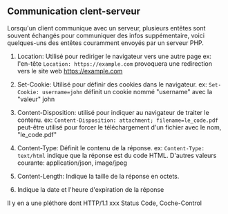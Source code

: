 ## Communication clent-serveur

Lorsqu'un client communique avec un serveur, plusieurs entêtes sont souvent échangés pour communiquer des infos suppémentaire, voici quelques-uns des entêtes couramment envoyés par un serveur PHP.

1. Location: Utilisé pour rediriger le navigateur vers une autre page
 ex: l'en-tête `Location: https://example.com` provoquera une redirection vers le site web https://example.com

2. Set-Cookie: Utilisé pour définir des cookies dans le navigateur. 
 ex: `Set-Cookie: username=john` définit un cookie nommé "username" avec la "valeur" john
3. Content-Disposition: utilisé pour indiquer au navigateur de traiter le contenu.
 ex: `Content-Disposition: attachment; filename=le_code.pdf` peut-être utilisé pour forcer le téléchargement d'un fichier avec le nom, "le_code.pdf"
4. Content-Type: Définit le contenu de la réponse.
 ex: `Content-Type: text/html` indique que la réponse est du code HTML. D'autres valeurs courante: application/json, image/jpeg
5. Content-Length: Indique la taille de la réponse en octets. 

6. Indique la date et l'heure d'expiration de la réponse

Il y en a une pléthore dont HTTP/1.1 xxx Status Code, Coche-Control